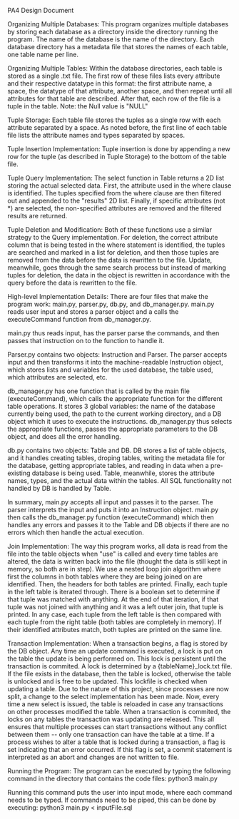 PA4 Design Document

Organizing Multiple Databases:
This program organizes multiple databases by storing each database as a directory inside the directory running the program. The name of the database is the name of the directory. Each database directory has a metadata file that stores the names of each table, one table name per line.


Organizing Multiple Tables:
Within the database directories, each table is stored as a single .txt file. The first row of these files lists every attribute and their respective datatype in this format: the first attribute name, a space, the datatype of that attribute, another space, and then repeat until all attributes for that table are described. After that, each row of the file is a tuple in the table. Note: the Null value is "NULL"


Tuple Storage:
Each table file stores the tuples as a single row with each attribute separated by a space. As noted before, the first line of each table file lists the attribute names and types separated by spaces.


Tuple Insertion Implementation:
Tuple insertion is done by appending a new row for the tuple (as described in Tuple Storage) to the bottom of the table file.


Tuple Query Implementation:
The select function in Table returns a 2D list storing the actual selected data. First, the attribute used in the where clause is identified. The tuples specified from the where clause are then filtered out and appended to the "results" 2D list. Finally, if specific attributes (not *) are selected, the non-specified attributes are removed and the filtered results are returned.


Tuple Deletion and Modification:
Both of these functions use a similar strategy to the Query implementation. For deletion, the correct attribute column that is being tested in the where statement is identified, the tuples are searched and marked in a list for deletion, and then those tuples are removed from the data before the data is rewritten to the file. Update, meanwhile, goes through the same search process but instead of marking tuples for deletion, the data in the object is rewritten in accordance with the query before the data is rewritten to the file.


High-level Implementation Details:
There are four files that make the program work: main.py, parser.py, db.py, and db_manager.py. main.py reads user input and stores a parser object and a calls the executeCommand function from db_manager.py. 

main.py thus reads input, has the parser parse the commands, and then passes that instruction on to the function to handle it. 

Parser.py contains two objects: Instruction and Parser. The parser accepts input and then transforms it into the machine-readable Instruction object, which stores lists and variables for the used database, the table used, which attributes are selected, etc.

db_manager.py has one function that is called by the main file (executeCommand), which calls the appropriate function for the different table operations. It stores 3 global variables: the name of the database currently being used, the path to the current working directory, and a DB object which it uses to execute the instructions. db_manager.py thus selects the appropriate functions, passes the appropriate parameters to the DB object, and does all the error handling.

db.py contains two objects: Table and DB. DB stores a list of table objects, and it handles creating tables, droping tables, writing the metadata file for the database, getting appropriate tables, and reading in data when a pre-existing database is being used. Table, meanwhile, stores the attribute names, types, and the actual data within the tables. All SQL functionality not handled by DB is handled by Table.

In summary, main.py accepts all input and passes it to the parser. The parser interprets the input and puts it into an Instruction object. main.py then calls the db_manager.py function (executeCommand) which then handles any errors and passes it to the Table and DB objects if there are no errors which then handle the actual execution.


Join Implementation:
The way this program works, all data is read from the file into the table objects when "use" is called and every time tables are altered, the data is written back into the file (thought the data is still kept in memory, so both are in step). We use a nested loop join algorithm where first the columns in both tables where they are being joined on are identified. Then, the headers for both tables are printed. Finally, each tuple in the left table is iterated through. There is a boolean set to determine if that tuple was matched with anything. At the end of that iteration, if that tuple was not joined with anything and it was a left outer join, that tuple is printed. In any case, each tuple from the left table is then compared with each tuple from the right table (both tables are completely in memory). If their identified attributes match, both tuples are printed on the same line.

Transaction Implementation:
When a transaction begins, a flag is stored by the DB object. Any time an update command is executed, a lock is put on the table the update is being performed on. This lock is persistent until the transaction is commited. A lock is determined by a {tableName}_lock.txt file. If the file exists in the database, then the table is locked, otherwise the table is unlocked and is free to be updated. This lockfile is checked when updating a table. Due to the nature of this project, since processes are now split, a change to the select implementation has been made. Now, every time a new select is issued, the table is reloaded in case any transactions on other processes modified the table. When a transaction is commited, the locks on any tables the transaction was updating are released. This all ensures that multiple processes can start transactions without any conflict between them -- only one transaction can have the table at a time. If a process wishes to alter a table that is locked during a transaction, a flag is set indicating that an error occurred. If this flag is set, a commit statement is interpreted as an abort and changes are not written to file.

Running the Program:
The program can be executed by typing the following command in the directory that contains the code files:
python3 main.py

Running this command puts the user into input mode, where each command needs to be typed. If commands need to be piped, this can be done by executing:
python3 main.py < inputFile.sql
